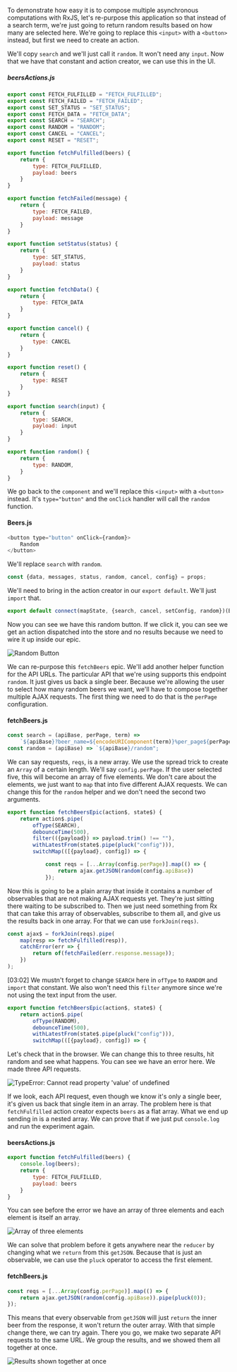 To demonstrate how easy it is to compose multiple asynchronous computations with RxJS, let's re-purpose this application so that instead of a search term, we're just going to return random results based on how many are selected here. We're going to replace this `<input>` with a `<button>` instead, but first we need to create an action.

We'll copy `search` and we'll just call it `random`. It won't need any `input`. Now that we have that constant and action creator, we can use this in the UI.

##### beersActions.js
```js
export const FETCH_FULFILLED = "FETCH_FULFILLED";
export const FETCH_FAILED = "FETCH_FAILED";
export const SET_STATUS = "SET_STATUS";
export const FETCH_DATA = "FETCH_DATA";
export const SEARCH = "SEARCH";
export const RANDOM = "RANDOM"; 
export const CANCEL = "CANCEL";
export const RESET = "RESET";

export function fetchFulfilled(beers) {
    return {
        type: FETCH_FULFILLED,
        payload: beers
    }
}

export function fetchFailed(message) {
    return {
        type: FETCH_FAILED,
        payload: message
    }
}

export function setStatus(status) {
    return {
        type: SET_STATUS,
        payload: status
    }
}

export function fetchData() {
    return {
        type: FETCH_DATA
    }
}

export function cancel() {
    return {
        type: CANCEL
    }
}

export function reset() {
    return {
        type: RESET
    }
}

export function search(input) {
    return {
        type: SEARCH,
        payload: input
    }
}

export function random() {
    return {
        type: RANDOM,
    }
}
```

We go back to the `component` and we'll replace this `<input>` with a `<button>` instead. It's `type="button"` and the `onClick` handler will call the `random` function.

#### Beers.js
```js
<button type="button" onClick={random}>
    Random
</button>
```

We'll replace `search` with `random`.

```js
const {data, messages, status, random, cancel, config} = props;
```

We'll need to bring in the action creator in our `export default`. We'll just `import` that. 

```js
export default connect(mapState, {search, cancel, setConfig, random})(Beers);
```

Now you can see we have this random button. If we click it, you can see we get an action dispatched into the store and no results because we need to wire it up inside our epic.

![Random Button](https://res.cloudinary.com/dg3gyk0gu/image/upload/v1551986026/transcript-images/egghead-create-multiple-ajax-requests-and-group-the-the-results-random-button-in-browser.png)

We can re-purpose this `fetchBeers` epic. We'll add another helper function for the API URLs. The particular API that we're using supports this endpoint `random`. It just gives us back a single beer. Because we're allowing the user to select how many random beers we want, we'll have to compose together multiple AJAX requests. The first thing we need to do that is the `perPage` configuration.

#### fetchBeers.js
```js
const search = (apiBase, perPage, term) => 
    `${apiBase}?beer_name=${encodeURIComponent(term)}%per_page${perPage}`;
const random = (apiBase) => `${apiBase}/random";
```

We can say requests, `reqs`, is a new array. We use the spread trick to create an `Array` of a certain length. We'll say `config.perPage`. If the user selected five, this will become an array of five elements. We don't care about the elements, we just want to `map` that into five different AJAX requests. We can change this for the `random` helper and we don't need the second two arguments.

```js
export function fetchBeersEpic(action$, state$) {
    return action$.pipe(
        ofType(SEARCH),
        debounceTime(500),
        filter(({payload}) => payload.trim() !== ""),
        withLatestFrom(state$.pipe(pluck("config"))),
        switchMap(([{payload}, config]) => {

            const reqs = [...Array(config.perPage)].map(() => {
                return ajax.getJSON(random(config.apiBase))
            });
```

Now this is going to be a plain array that inside it contains a number of observables that are not making AJAX requests yet. They're just sitting there waiting to be subscribed to. Then we just need something from Rx that can take this array of observables, subscribe to them all, and give us the results back in one array. For that we can use `forkJoin(reqs)`.

```js
const ajax$ = forkJoin(reqs).pipe(
    map(resp => fetchFulfilled(resp)),
    catchError(err => {
        return of(fetchFailed(err.response.message));
    })
);
```

[03:02] We mustn't forget to change `SEARCH` here in `ofType` to `RANDOM` and `import` that constant. We also won't need this `filter` anymore since we're not using the text input from the user. 

```js
export function fetchBeersEpic(action$, state$) {
    return action$.pipe(
        ofType(RANDOM),
        debounceTime(500),
        withLatestFrom(state$.pipe(pluck("config"))),
        switchMap(([{payload}, config]) => {
```

Let's check that in the browser. We can change this to three results, hit random and see what happens. You can see we have an error here. We made three API requests.

![TypeError: Cannot read property 'value' of undefined](https://res.cloudinary.com/dg3gyk0gu/image/upload/v1551986027/transcript-images/egghead-create-multiple-ajax-requests-and-group-the-the-results-type-error-cannot-read-property-value-of-undefined.png)

If we look, each API request, even though we know it's only a single beer, it's given us back that single item in an array. The problem here is that `fetchFulfilled` action creator expects `beers` as a flat array. What we end up sending in is a nested array. We can prove that if we just put `console.log` and run the experiment again.

#### beersActions.js
```js
export function fetchFulfilled(beers) {
    console.log(beers);
    return {
        type: FETCH_FULFILLED,
        payload: beers
    }
}
```

You can see before the error we have an array of three elements and each element is itself an array. 

![Array of three elements](https://res.cloudinary.com/dg3gyk0gu/image/upload/v1551986027/transcript-images/egghead-create-multiple-ajax-requests-and-group-the-the-results-array-of-three-elements-where-each-element-is-an-array-in-error.png)

We can solve that problem before it gets anywhere near the `reducer` by changing what we `return` from this `getJSON`. Because that is just an observable, we can use the `pluck` operator to access the first element.

#### fetchBeers.js
```js
const reqs = [...Array(config.perPage)].map(() => {
    return ajax.getJSON(random(config.apiBase)).pipe(pluck(0));
});
```

This means that every observable from `getJSON` will just `return` the inner beer from the response, it won't return the outer array. With that simple change there, we can try again. There you go, we make two separate API requests to the same URL. We group the results, and we showed them all together at once.

![Results shown together at once](https://res.cloudinary.com/dg3gyk0gu/image/upload/v1551986027/transcript-images/egghead-create-multiple-ajax-requests-and-group-the-the-results-two-separate-API-requests-shown-together-at-once-in-browser.png)
